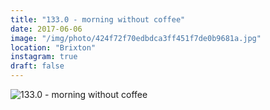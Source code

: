```yaml
---
title: "133.0 - morning without coffee"
date: 2017-06-06
image: "/img/photo/424f72f70edbdca3ff451f7de0b9681a.jpg"
location: "Brixton"
instagram: true
draft: false
---
```


![133.0 - morning without coffee](/img/photo/424f72f70edbdca3ff451f7de0b9681a.jpg)

